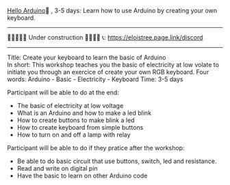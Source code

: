 [Hello Arduino](HelloArduino/index.md)🚧 , 3-5 days: Learn how to use Arduino by creating your own keyboard.

----------------------------------------



🚧🚧🚧🚧🚧  Under construction 🚧🚧🚧🚧
📞: https://eloistree.page.link/discord

---------------------------------------

Title: Create your keyboard to learn the basic of Arduino   
In short: This workshop teaches you the basic of electricity at low volate to initiate you through an exercice of create your own RGB keyboard.
Four words: Arduino - Basic - Electricity - Keyboard 
Time: 3-5 days

Participant will be able to do at the end:
- The basic of electricity at low voltage
- What is an Arduino and how to make a led blink
- How to create buttons to make blink a led
- How to create keyboard from simple buttons
- How to turn on and off a lamp with relay

Participant will be able to do if they pratice after the workshop:
- Be able to do basic circuit that use buttons, switch, led and resistance.
- Read and write on digital pin
- Have the basic to learn on other Arduino code

